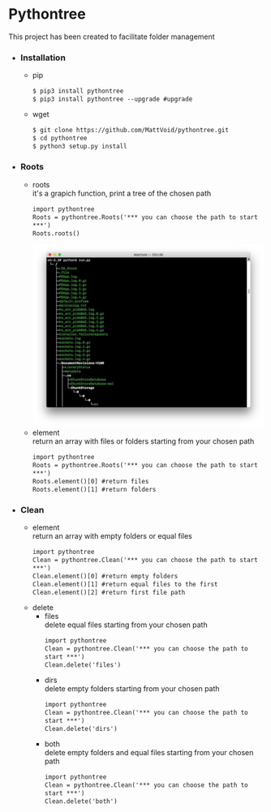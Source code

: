 # Pythontree

This project has been created to facilitate folder management

* ### Installation ###
	* pip
		```
		$ pip3 install pythontree
		$ pip3 install pythontree --upgrade #upgrade
		```
	* wget
		```
		$ git clone https://github.com/MattVoid/pythontree.git
		$ cd pythontree
		$ python3 setup.py install
		```
* ### Roots ###
	* roots </br>
		it's a grapich function, print a tree of the chosen path
		```
		import pythontree
		Roots = pythontree.Roots('*** you can choose the path to start ***')
		Roots.roots()
		```
		![Alt text](https://raw.githubusercontent.com/MattVoid/pythontree/master/img/roots.jpg?raw=true)
	* element </br>
		return an array with files or folders starting from your chosen path
		```
		import pythontree
		Roots = pythontree.Roots('*** you can choose the path to start ***')
		Roots.element()[0] #return files
		Roots.element()[1] #return folders
		```
* ### Clean ###
  	* element </br>
		return an array with empty folders or equal files
		```
		import pythontree
		Clean = pythontree.Clean('*** you can choose the path to start ***')
		Clean.element()[0] #return empty folders
		Clean.element()[1] #return equal files to the first
		Clean.element()[2] #return first file path
		```
	* delete
		* files </br>
			delete equal files starting from your chosen path
			```
			import pythontree
			Clean = pythontree.Clean('*** you can choose the path to start ***')
			Clean.delete('files')
			```
		* dirs </br>
			delete empty folders starting from your chosen path
			```
			import pythontree
			Clean = pythontree.Clean('*** you can choose the path to start ***')
			Clean.delete('dirs')
			```
		* both </br>
			delete empty folders and equal files starting from your chosen path
			```
			import pythontree
			Clean = pythontree.Clean('*** you can choose the path to start ***')
			Clean.delete('both')
			```
